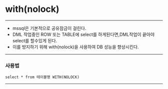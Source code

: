 # with(nolock)
---
- mssql은 기본적으로 공유잠금이 걸린다.<br>
- DML 작업중인 ROW 또는 TABLE에 select를 하게된다면,DML작업이 끝아야 select를 할수있게 된다.<br>
- 이를 방지하기 위해 with(nolock)을 사용하여 DB 성능을 향상시킨다.<br> 
---
### 사용법
```mysql
select * from 테이블명 WITH(NOLOCK)
```
---
